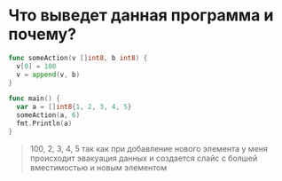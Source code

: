# Что выведет данная программа и почему?
```go
func someAction(v []int8, b int8) {
  v[0] = 100
  v = append(v, b)
}

func main() {
  var a = []int8{1, 2, 3, 4, 5}
  someAction(a, 6)
  fmt.Println(a)
}
```
> 100, 2, 3, 4, 5 так как при добавление нового элемента у меня происходит эвакуация данных и создается слайс с болшей вместимостью и новым элементом 